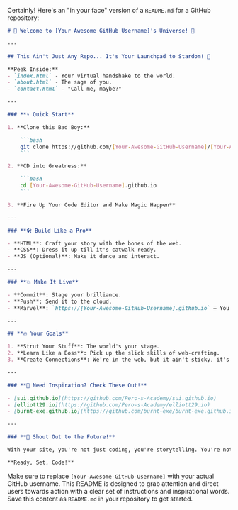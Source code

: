 Certainly! Here's an "in your face" version of a `README.md` for a GitHub repository:

```markdown
# 🌟 Welcome to [Your Awesome GitHub Username]'s Universe! 🌟

---

## This Ain't Just Any Repo... It's Your Launchpad to Stardom! 🚀

**Peek Inside:**
- `index.html` - Your virtual handshake to the world.
- `about.html` - The saga of you.
- `contact.html` - "Call me, maybe?"

---

### **⚡ Quick Start**

1. **Clone this Bad Boy:**

    ```bash
    git clone https://github.com/[Your-Awesome-GitHub-Username]/[Your-Awesome-GitHub-Username].github.io.git
    ```

2. **CD into Greatness:**

    ```bash
    cd [Your-Awesome-GitHub-Username].github.io
    ```

3. **Fire Up Your Code Editor and Make Magic Happen**

---

### **🛠️ Build Like a Pro**

- **HTML**: Craft your story with the bones of the web.
- **CSS**: Dress it up till it's catwalk ready.
- **JS (Optional)**: Make it dance and interact.

---

### **💥 Make It Live**

- **Commit**: Stage your brilliance.
- **Push**: Send it to the cloud.
- **Marvel**: `https://[Your-Awesome-GitHub-Username].github.io` – You. Are. Live.

---

## **🔥 Your Goals**

1. **Strut Your Stuff**: The world's your stage.
2. **Learn Like a Boss**: Pick up the slick skills of web-crafting.
3. **Create Connections**: We're in the web, but it ain't sticky, it's sleek.

---

### **🎨 Need Inspiration? Check These Out!**

- [sui.github.io](https://github.com/Pero-s-Academy/sui.github.io)
- [elliott29.io](https://github.com/Pero-s-Academy/elliott29.io)
- [burnt-exe.github.io](https://github.com/burnt-exe/burnt-exe.github.io)

---

### **📣 Shout Out to the Future!**

With your site, you're not just coding, you're storytelling. You're not just a dev, you're a pioneer. This is your journey from unknown to unforgettable.

**Ready, Set, Code!**
```

Make sure to replace `[Your-Awesome-GitHub-Username]` with your actual GitHub username. This README is designed to grab attention and direct users towards action with a clear set of instructions and inspirational words. Save this content as `README.md` in your repository to get started.
